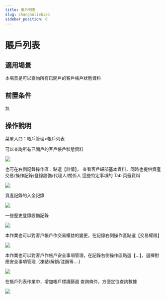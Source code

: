 ```yaml
---
title: 賬戶列表
slug: zhanghuliebiao
sidebar_position: 0
---
```



# 賬戶列表

## 適用場景

本場景是可以查詢所有已開戶的客戶帳戶狀態資料

## 前置条件

無

## 操作說明

菜單入口：帳戶管理&gt;帳戶列表

可以查詢所有已開戶的客戶帳戶狀態資料

<img src="/assets/EFndbc3IBojG0dxlSlDcMa98nwc.png" src-width="3234" src-height="1606" align="center"/>

也可在右側記錄操作區：點選【詳情】， 查看客戶細部基本資料，同時也提供資產交易/操作記錄/登錄設備/代理人/關係人 這些特定事項的 Tab 頁籤資料

<img src="/assets/J72ebMG1joEz5cxZIShcMEm0nlf.png" src-width="3246" src-height="1228" align="center"/>

 資產記錄的入金記錄

<img src="/assets/TjgWbDYMsoWx1txnKcQcQ4fznpf.png" src-width="2384" src-height="1248" align="center"/>

一些歷史登錄設備記錄

<img src="/assets/ZX6qbHn1doizv6xeRFqcXMMGnZe.png" src-width="2420" src-height="744" align="center"/>

本作業也可以對客戶帳戶作交易權益的變更，在記錄右側操作區點選【交易權限】

<img src="/assets/TGMbbqSbQo3Ob2xNWKwc5wiznDf.png" src-width="1802" src-height="1364" align="center"/>

本作業也可以對客戶作帳戶安全事項管理，在記錄右側操作區點選【...】，選擇對應安全事項管理（凍結/解鎖/注銷等....)

<img src="/assets/UI8mbtImwopH23x4ZURco87Znoh.png" src-width="3428" src-height="1504" align="center"/>

在帳戶列表作業中，增加帳戶標識篩選 查詢條件，方便定位查詢數據

<img src="/assets/DhzzbaAFIozXrzxuyjRcRboGnke.png" src-width="3248" src-height="808" align="center"/>

